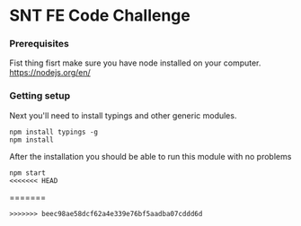 # SNT FE Code Challenge

### Prerequisites
Fist thing fisrt make sure you have node installed on your computer. 
https://nodejs.org/en/

### Getting setup
Next you'll need to install typings and other generic modules.
```{r, engine='bash', count_lines}
npm install typings -g
npm install
```
After the installation you should be able to run this module with no problems
```{r, engine='bash', count_lines}
npm start
<<<<<<< HEAD
```
=======
```
>>>>>>> beec98ae58dcf62a4e339e76bf5aadba07cddd6d
